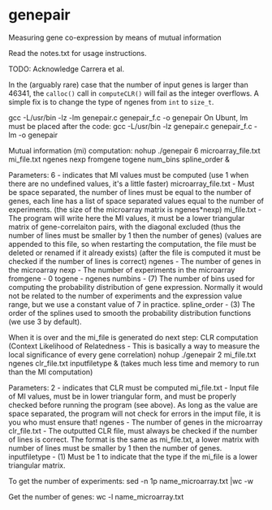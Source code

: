 # genepair
Measuring gene co-expression by means of mutual information

Read the notes.txt for usage instructions.

TODO:
Acknowledge Carrera et al.

In the (arguably rare) case that the number of input genes is larger than 46341, the `calloc()` call in `computeCLR()` will fail as the integer overflows. A simple fix is to change the type of ngenes from `int` to `size_t`.

gcc -L/usr/bin -lz -lm genepair.c genepair_f.c -o genepair
On Ubunt, lm must be placed after the code:
gcc -L/usr/bin -lz genepair.c genepair_f.c -lm -o genepair

Mutual information (mi) computation:
nohup ./genepair 6 microarray_file.txt mi_file.txt ngenes nexp fromgene togene num_bins spline_order &

Parameters:
6 - indicates that MI values must be computed (use 1 when there are no undefined values, it's a little faster)
microarray_file.txt - Must be space separated, the number of lines must be equal to the number of genes, each line has a list of space separated values equal to the number of experiments.
(the size of the microarray matrix is ngenes*nexp)
mi_file.txt - The program will write here the MI values, it must be a lower triangular matrix of gene-correlaiton pairs, with the diagonal excluded (thus the number of lines must be smaller by 1 then the number of genes)
(values are appended to this file, so when restarting the computation, the file must be deleted or renamed if it already exists)
(after the file is computed it must be checked if the number of lines is correct)
ngenes - The number of genes in the microarray
nexp - The number of experiments in the microarray
fromgene - 0
togene - ngenes
numbins - (7) The number of bins used for computing the probability distribution of gene expression. Normally it would not be related to the number of experiments and the expression value range, but we use a constant value of 7 in practice.
spline_order - (3) The order of the splines used to smooth the probability distribution functions (we use 3 by default).

When it is over and the mi_file is generated do next step:
CLR computation (Context Likelihood of Relatedness - This is basically a way to measure the local significance of every gene correlation)
nohup ./genepair 2 mi_file.txt ngenes clr_file.txt inputfiletype &
(takes much less time and memory to run than the MI computation)

Parameters:
2 - indicates that CLR must be computed
mi_file.txt - Input file of MI values, must be in lower triangular form, and must be properly checked before running the program (see above). As long as the value are space separated, the program will not check for errors in the imput file, it is you who must ensure that!
ngenes - The number of genes in the microarray
clr_file.txt - The outputted CLR file, must always be checked if the number of lines is correct. The format is the same as mi_file.txt, a lower matrix with number of lines must be smaller by 1 then the number of genes.
inputfiletype - (1) Must be 1 to indicate that the type if the mi_file is a lower triangular matrix.

To get the number of experiments:
sed -n 1p name_microarray.txt |wc -w

Get the number of genes:
wc -l name_microarray.txt
